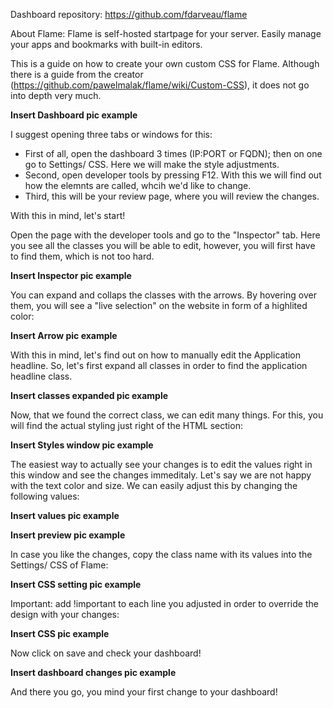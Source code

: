 Dashboard repository: https://github.com/fdarveau/flame

About Flame: Flame is self-hosted startpage for your server. Easily manage your apps and bookmarks with built-in editors. 



This is a guide on how to create your own custom CSS for Flame. 
Although there is a guide from the creator (https://github.com/pawelmalak/flame/wiki/Custom-CSS), it does not go into depth very much.


**********Insert Dashboard pic example**********


I suggest opening three tabs or windows for this:
- First of all, open the dashboard 3 times (IP:PORT or FQDN); then on one go to Settings/ CSS. Here we will make the style adjustments.
- Second, open developer tools by pressing F12. With this we will find out how the elemnts are called, whcih we'd like to change.
- Third, this will be your review page, where you will review the changes.

With this in mind, let's start!

Open the page with the developer tools and go to the "Inspector" tab. Here you see all the classes you will be able to edit, however, you will first have to find them, which is not too hard.

**********Insert Inspector pic example**********

You can expand and collaps the classes with the arrows. By hovering over them, you will see a "live selection" on the website in form of a highlited color:

**********Insert Arrow pic example**********

With this in mind, let's find out on how to manually edit the Application headline. So, let's first expand all classes in order to find the application headline class.

**********Insert classes expanded pic example**********

Now, that we found the correct class, we can edit many things. For this, you will find the actual styling just right of the HTML section:

**********Insert Styles window pic example**********

The easiest way to actually see your changes is to edit the values right in this window and see the changes immeditaly. Let's say we are not happy with the text color and size. We can easily adjust this by changing the following values:

**********Insert values pic example**********

**********Insert preview pic example**********

In case you like the changes, copy the class name with its values into the Settings/ CSS of Flame:

**********Insert CSS setting pic example**********

Important: add !important to each line you adjusted in order to override the design with your changes:

**********Insert CSS pic example**********

Now click on save and check your dashboard!

**********Insert dashboard changes pic example**********

And there you go, you mind your first change to your dashboard!
